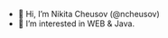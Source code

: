 - 👋 Hi, I’m Nikita Cheusov (@ncheusov)
- 👀 I’m interested in WEB & Java.



<!---
ncheusov/ncheusov is a ✨ special ✨ repository because its `README.md` (this file) appears on your GitHub profile.
You can click the Preview link to take a look at your changes.
--->
